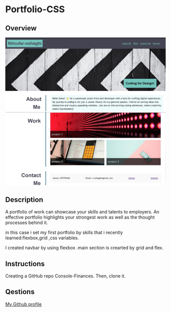 # Portfolio-CSS

## Overview
![alt text](port1.jpg) ![alt text](port2.jpg)

## Description

A portfolio of work can showcase your skills and talents to employers. An effective portfolio highlights your strongest work as well as the thought processes behind it.

in this case i set my first portfolio by skills that i recently learned:flexbox,grid ,css variables.

I created navbar by using flexbox .main section is crearted by grid and flex.

## Instructions
Creating a GitHub repo Console-Finances. Then, clone it.

## Qestions
  [My Github profile](https://github.com/nill-10)

